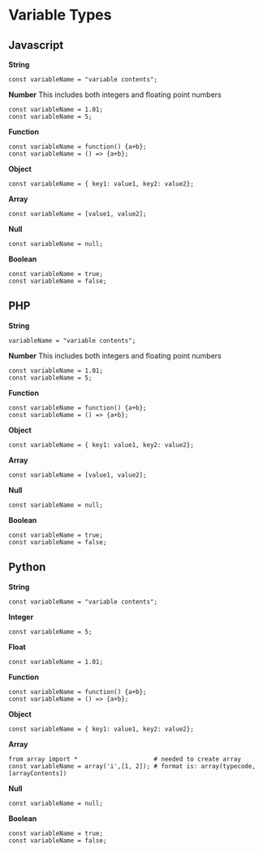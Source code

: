 # Variable Types

## Javascript
**String**
```
const variableName = "variable contents";
```
**Number**
This includes both integers and floating point numbers

```
const variableName = 1.01;
const variableName = 5;
```
**Function**
```
const variableName = function() {a+b};
const variableName = () => {a+b};
```
**Object**
```
const variableName = { key1: value1, key2: value2};
```
**Array**
```
const variableName = [value1, value2];
```
**Null**
```
const variableName = null;
```
**Boolean**
```
const variableName = true;
const variableName = false;
```

## PHP
**String**
```
variableName = "variable contents";
```
**Number**
This includes both integers and floating point numbers

```
const variableName = 1.01;
const variableName = 5;
```
**Function**
```
const variableName = function() {a+b};
const variableName = () => {a+b};
```
**Object**
```
const variableName = { key1: value1, key2: value2};
```
**Array**
```
const variableName = [value1, value2];
```
**Null**
```
const variableName = null;
```
**Boolean**
```
const variableName = true;
const variableName = false;
```

## Python
**String**
```
const variableName = "variable contents";
```
**Integer**
```
const variableName = 5;
```
**Float**
```
const variableName = 1.01;
```
**Function**
```
const variableName = function() {a+b};
const variableName = () => {a+b};
```
**Object**
```
const variableName = { key1: value1, key2: value2};
```
**Array**
```
from array import *                     # needed to create array
const variableName = array('i',[1, 2]); # format is: array(typecode, [arrayContents])
```
**Null**
```
const variableName = null;
```
**Boolean**
```
const variableName = true;
const variableName = false;
```
